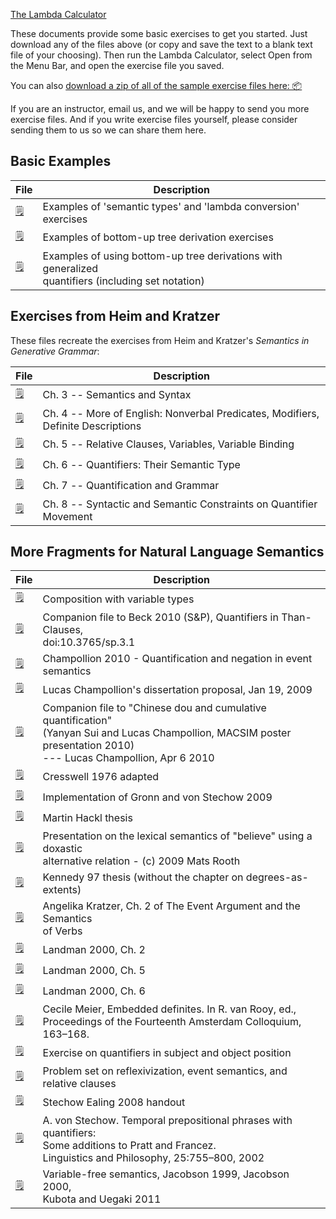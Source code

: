 [The Lambda Calculator](http://lambdacalculator.com)

These documents provide some basic exercises to get you started. Just download
any of the files above (or copy and save the text to a blank text file of your
choosing). Then run the Lambda Calculator, select Open from the Menu Bar, and
open the exercise file you saved.

You can also [ download a zip of all of the sample exercise files here:
📦](https://github.com/dylnb/LambdaCalculator/blob/master/examples/all-exercises.zip?raw=true)

If you are an instructor, email us, and we will be happy to send you more
exercise files. And if you write exercise files yourself, please consider
sending them to us so we can share them here.

## Basic Examples

| File          | Description   |
| ------------- | ------------- |
| [ 🗒 ](https://raw.github.com/dylnb/LambdaCalculator/master/examples/example1.txt) | Examples of 'semantic types' and 'lambda conversion' exercises |
| [ 🗒 ](https://raw.github.com/dylnb/LambdaCalculator/master/examples/example2.txt) | Examples of bottom-up tree derivation exercises |
| [ 🗒 ](https://raw.github.com/dylnb/LambdaCalculator/master/examples/example3.txt) | <span> Examples of using bottom-up tree derivations with generalized <br/> quantifiers (including set notation) </span> |

## Exercises from Heim and Kratzer

These files recreate the exercises from Heim and Kratzer's _Semantics in Generative Grammar_:

| File          | Description   |
| ------------- | ------------- |
| [ 🗒 ](files/examples/hk/hk_chapter03.txt) | Ch. 3 -- Semantics and Syntax |
| [ 🗒 ](https://raw.github.com/dylnb/LambdaCalculator/master/examples/hk/hk_chapter04.txt) | <span> Ch. 4 -- More of English: Nonverbal Predicates, Modifiers, <br/> Definite Descriptions </span> |
| [ 🗒 ](https://raw.github.com/dylnb/LambdaCalculator/master/examples/hk/hk_chapter05.txt) | Ch. 5 -- Relative Clauses, Variables, Variable Binding |
| [ 🗒 ](https://raw.github.com/dylnb/LambdaCalculator/master/examples/hk/hk_chapter06.txt) | Ch. 6 -- Quantifiers: Their Semantic Type |
| [ 🗒 ](https://raw.github.com/dylnb/LambdaCalculator/master/examples/hk/hk_chapter07.txt) | Ch. 7 -- Quantification and Grammar |
| [ 🗒 ](https://raw.github.com/dylnb/LambdaCalculator/master/examples/hk/hk_chapter08.txt) | Ch. 8 -- Syntactic and Semantic Constraints on Quantifier Movement |

## More Fragments for Natural Language Semantics

| File          | Description   |
| ------------- | ------------- |
| [ 🗒 ](https://raw.githubusercontent.com/dylnb/LambdaCalculator/master/examples/polymorphism.txt) | <span> Composition with variable types </span> |
| [ 🗒 ](https://raw.github.com/dylnb/LambdaCalculator/master/examples/more-exercises/beck10.txt) | <span> Companion file to Beck 2010 (S&P), Quantifiers in Than-Clauses, <br/> doi:10.3765/sp.3.1 </span> |
| [ 🗒 ](https://raw.github.com/dylnb/LambdaCalculator/master/examples/more-exercises/champollion_2010.txt) | Champollion 2010 - Quantification and negation in event semantics |
| [ 🗒 ](https://raw.github.com/dylnb/LambdaCalculator/master/examples/more-exercises/champollion_dissertation_proposal.txt) | Lucas Champollion's dissertation proposal, Jan 19, 2009 |
| [ 🗒 ](https://raw.github.com/dylnb/LambdaCalculator/master/examples/more-exercises/chinese_dou_and_cumulative_quantification.txt) | <span> Companion file to "Chinese dou and cumulative quantification" <br/> (Yanyan Sui and Lucas Champollion, MACSIM poster presentation 2010) <br/> --- Lucas Champollion, Apr 6 2010 </span> |
| [ 🗒 ](https://raw.github.com/dylnb/LambdaCalculator/master/examples/more-exercises/cresswell76.txt) | Cresswell 1976 adapted |
| [ 🗒 ](https://raw.github.com/dylnb/LambdaCalculator/master/examples/more-exercises/gronn-stechow-09.txt) | Implementation of Gronn and von Stechow 2009 |
| [ 🗒 ](https://raw.github.com/dylnb/LambdaCalculator/master/examples/more-exercises/hackl-thesis.txt) | Martin Hackl thesis |
| [ 🗒 ](https://raw.github.com/dylnb/LambdaCalculator/master/examples/more-exercises/ifa-example.txt) | <span> Presentation on the lexical semantics of "believe" using a doxastic <br/> alternative relation - (c) 2009 Mats Rooth  </span> |
| [ 🗒 ](https://raw.github.com/dylnb/LambdaCalculator/master/examples/more-exercises/kennedy97.txt) | Kennedy 97 thesis (without the chapter on degrees-as-extents) |
| [ 🗒 ](https://raw.github.com/dylnb/LambdaCalculator/master/examples/more-exercises/kratzer_event_argument_ch2.txt) | <span> Angelika Kratzer, Ch. 2 of The Event Argument and the Semantics <br/> of Verbs </span> |
| [ 🗒 ](https://raw.github.com/dylnb/LambdaCalculator/master/examples/more-exercises/landman00_chapter_2.txt) | Landman 2000, Ch. 2 |
| [ 🗒 ](https://raw.github.com/dylnb/LambdaCalculator/master/examples/more-exercises/landman00_chapter_5.txt) | Landman 2000, Ch. 5 |
| [ 🗒 ](https://raw.github.com/dylnb/LambdaCalculator/master/examples/more-exercises/landman00_chapter_6.txt) | Landman 2000, Ch. 6 |
| [ 🗒 ](https://raw.github.com/dylnb/LambdaCalculator/master/examples/more-examples/meier03.txt) | <span> Cecile Meier, Embedded definites. In R. van Rooy, ed., <br/> Proceedings of the Fourteenth Amsterdam Colloquium, 163–168. </span> |
| [ 🗒 ](https://raw.github.com/dylnb/LambdaCalculator/master/examples/more-exercises/quantifierRaising_vs_typeshifting.txt) | Exercise on quantifiers in subject and object position |
|[ 🗒 ](https://raw.github.com/dylnb/LambdaCalculator/master/examples/more-exercises/refl_et_al_ascii.txt) | Problem set on reflexivization, event semantics, and relative clauses |
| [ 🗒 ](https://raw.github.com/dylnb/LambdaCalculator/master/examples/more-exercises/stechow-ealing08.txt) | Stechow Ealing 2008 handout |
| [ 🗒 ](https://raw.github.com/dylnb/LambdaCalculator/master/examples/more-exercises/stechow02.txt) | <span> A. von Stechow. Temporal prepositional phrases with quantifiers: <br/> Some additions to Pratt and Francez. <br/> Linguistics and Philosophy, 25:755–800, 2002 </span> |
| [ 🗒 ](https://raw.github.com/dylnb/LambdaCalculator/master/examples/more-exercises/variable-free-semantics-by-jacobson-and-others.txt) | Variable-free semantics, Jacobson 1999, Jacobson 2000, <br/> Kubota and Uegaki 2011 |
